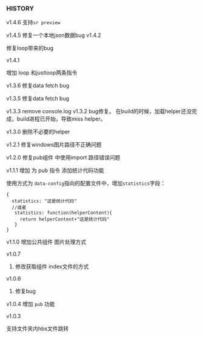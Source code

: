 ### HISTORY
v1.4.6
  支持`sr preview`

v1.4.5
  修复一个本地json数据bug
v1.4.2

  修复loop带来的bug

v1.4.1

  增加 loop 和justloop两条指令

v1.3.6
  修复data fetch bug

v1.3.5
  修复data fetch bug

v1.3.3 
  remove console.log
v1.3.2
  bug修复。 在build的时候，加载helper还没完成，build进程已开始，导致miss helper。

v1.3.0
删除不必要的helper

v1.2.1
修复windows图片路径不正确问题

v1.2.0
修复pub组件 中使用import 路径错误问题

v1.1.1
  增加 为 pub 指令 添加统计代码功能

  使用方式为 `data-config`指向的配置文件中，增加`statistics`字段：

```
{
  statistics: "这是统计代码"
  //或者
   statistics: function(helperContent){
     return helperContent+"这是统计代码"
   }
}
```

v1.1.0
  增加公共组件 图片处理方式

v1.0.7

  1. 修改获取组件 index文件的方式

v1.0.6

  1. 修复bug

v1.0.4
增加 `pub` 功能

v1.0.3

支持文件夹内hbs文件跳转
